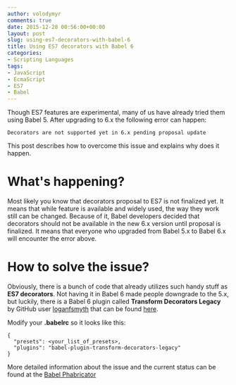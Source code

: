 ```yaml
---
author: volodymyr
comments: true
date: 2015-12-28 00:56:00+00:00
layout: post
slug: using-es7-decorators-with-babel-6
title: Using ES7 decorators with Babel 6
categories:
- Scripting Languages
tags:
- JavaScript
- EcmaScript
- ES7
- Babel
---
```



Though ES7 features are experimental, many of us have already tried them using
Babel 5. After upgrading to 6.x the following error can happen:

`Decorators are not supported yet in 6.x pending proposal update`

This post describes how to overcome this issue and explains why does it happen.

<!-- more -->


What's happening?
==
Most likely you know that decorators proposal to ES7 is not finalized yet. It
means that while feature is available and widely used, the way they work still can be changed.
Because of it, Babel developers decided that decorators should not be available in the new 6.x version until proposal is finalized. It means that everyone who upgraded from Babel 5.x to Babel 6.x will encounter the error above.

How to solve the issue?
==
Obviously, there is a bunch of code that already utilizes such handy stuff as __ES7 decorators__.
Not having it in Babel 6 made people downgrade to the 5.x, but luckily, there is a Babel 6 plugin called __Transform Decorators Legacy__ by GitHub user <a href="https://github.com/loganfsmyth">loganfsmyth</a> that can be found <a href="https://github.com/loganfsmyth/babel-plugin-transform-decorators-legacy">here</a>.

Modify your __.babelrc__ so it looks like this:

    {
      "presets": <your_list_of_presets>,
      "plugins": "babel-plugin-transform-decorators-legacy"
    }

More detailed information about the issue and the current status can be found at the <a href="http://phabricator.babeljs.io/T2645">Babel Phabricator</a>
